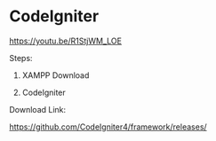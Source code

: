 # CodeIgniter

https://youtu.be/R1StjWM_LOE

Steps:

1. XAMPP Download

2. CodeIgniter

Download Link:

https://github.com/CodeIgniter4/framework/releases/
